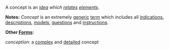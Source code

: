 A concept is an *[idea](https://github.com/gcassel/Modular-Organization-Terminology/blob/master/terms/idea.md) which [relates](https://github.com/gcassel/Modular-Organization-Terminology/blob/master/terms/relationship.md) [elements](https://github.com/gcassel/Modular-Organization-Terminology/blob/master/terms/element.md)*.

**Notes:**  *Concept* is an extremely [generic](https://github.com/gcassel/Modular-Organization-Terminology/blob/master/terms/generic.md) [term](https://github.com/gcassel/Modular-Organization-Terminology/blob/master/terms/term.md) which includes all [indications](https://github.com/gcassel/Modular-Organization-Terminology/blob/master/terms/indicate.md), [descriptions](https://github.com/gcassel/Modular-Organization-Terminology/blob/master/terms/describe.md), [models](https://github.com/gcassel/Modular-Organization-Terminology/blob/master/terms/model.md), [questions](https://github.com/gcassel/Modular-Organization-Terminology/blob/master/terms/ask.md) and [instructions](https://github.com/gcassel/Modular-Organization-Terminology/blob/master/terms/instruct.md).
		
**Other [Forms](https://github.com/gcassel/Modular-Organization-Terminology/blob/master/terms/form.md):**  

*conception*:  a [complex](https://github.com/gcassel/Modular-Organization-Terminology/blob/master/terms/complex.md) and [detailed](https://github.com/gcassel/Modular-Organization-Terminology/blob/master/terms/detail.md) concept
